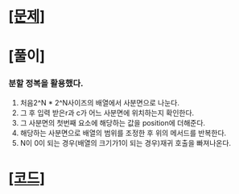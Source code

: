 # [[문제]](https://www.acmicpc.net/problem/1074)

# [풀이]

### 분할 정복을 활용했다.

1. 처음2^N * 2^N사이즈의 배열에서 사분면으로 나눈다.
2. 그 후 입력 받은r과 c가 어느 사분면에 위치하는지 확인한다.
3. 그 사분면의 첫번째 요소에 해당하는 값을 position에 더해준다.
4. 해당하는 사분면으로 배열의 범위를 조정한 후 위의 메서드를 반복한다.
5. N이 0이 되는 경우(배열의 크기가1이 되는 경우)재귀 호출을 빠져나온다.

# [[코드]](https://github.com/mungmnb777/java-algorithm/tree/main/code/boj/Main_1074_Z.java)